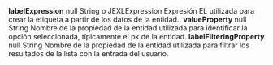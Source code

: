 <tr>
    <td colspan="2"><strong>labelExpression</strong></td>
    <td>null</td>
    <td>String o JEXLExpression</td>
    <td>Expresión EL utilizada para crear la etiqueta a partir de los datos de la entidad..</td>
</tr>
<tr>
    <td colspan="2"><strong>valueProperty</strong></td>
    <td>null</td>
    <td>String</td>
    <td>Nombre de la propiedad de la entidad utilizada para identificar la opción seleccionada, típicamente el pk de la entidad.</td>
</tr>
<tr>
    <td colspan="2"><strong>labelFilteringProperty</strong></td>
    <td>null</td>
    <td>String</td>
    <td>Nombre de la propiedad de la entidad utilizada para filtrar los resultados de la lista con la entrada del usuario.</td>
</tr>